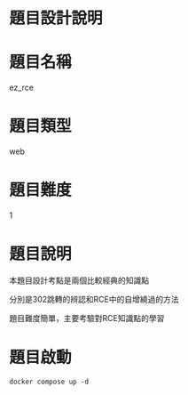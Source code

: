 # 題目設計說明

# 題目名稱

ez_rce

# 題目類型

web

# 題目難度

1

# 題目說明

本題目設計考點是兩個比較經典的知識點

分別是302跳轉的辨認和RCE中的自增繞過的方法

題目難度簡單，主要考驗對RCE知識點的學習

# 題目啟動

```
docker compose up -d
```
